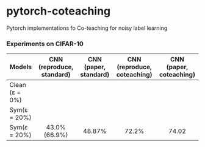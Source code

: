 # pytorch-coteaching
Pytorch implementations fo Co-teaching for noisy label learning



### Experiments on CIFAR-10
| Models                       	| CNN (reproduce, standard) 	| CNN (paper, standard) 	| CNN (reproduce, coteaching) 	| CNN (paper, coteaching) 	|
|----------------------------|:-------------------------:	|:---------------------:	|:---------------------------:	|:-----------------------:	|
| Clean (ε = 0%)      	|                           	|                       	|                             	|                         	|
| Sym(ε = 20%) 	|                           	|                       	|                             	|                         	|
| Sym(ε = 20%) 	|       43.0% (66.9%)       	|         48.87%        	|            72.2%            	|          74.02          	|

